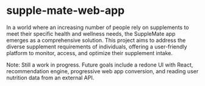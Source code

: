 # supple-mate-web-app
In a world where an increasing number of people rely on supplements to meet their specific health and wellness needs, the SuppleMate app emerges as a comprehensive solution. This project aims to address the diverse supplement requirements of individuals, offering a user-friendly platform to monitor, access, and optimize their supplement intake.

Note: Still a work in progress. Future goals include a redone UI with React, recommendation engine, progressive web app conversion, and reading user nutrition data from an external API.
